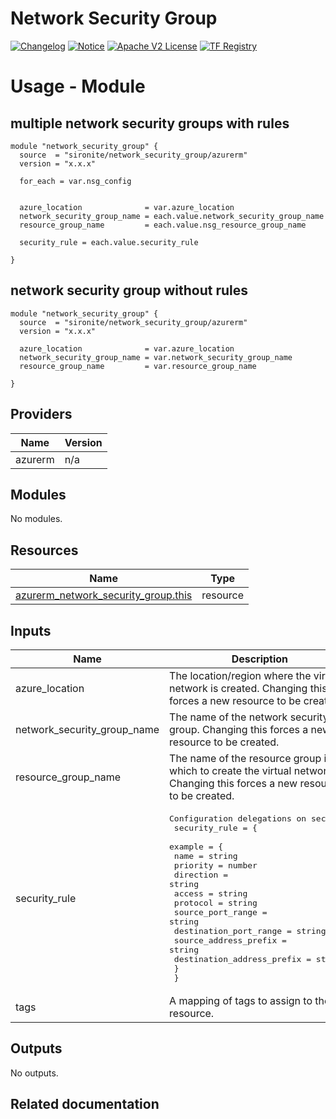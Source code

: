 <!-- BEGIN_TF_DOCS -->
 # Network Security Group
[![Changelog](https://img.shields.io/badge/changelog-release-green.svg)](CHANGELOG.md) [![Notice](https://img.shields.io/badge/notice-copyright-yellow.svg)](NOTICE) [![Apache V2 License](https://img.shields.io/badge/license-Apache%20V2-orange.svg)](LICENSE) [![TF Registry](https://img.shields.io/badge/terraform-registry-blue.svg)](https://registry.terraform.io/)

# Usage - Module

## multiple network security groups with rules
```hcl
module "network_security_group" {
  source  = "sironite/network_security_group/azurerm"
  version = "x.x.x"

  for_each = var.nsg_config


  azure_location              = var.azure_location
  network_security_group_name = each.value.network_security_group_name
  resource_group_name         = each.value.nsg_resource_group_name

  security_rule = each.value.security_rule

}
```

## network security group without rules
```hcl
module "network_security_group" {
  source  = "sironite/network_security_group/azurerm"
  version = "x.x.x"

  azure_location              = var.azure_location
  network_security_group_name = var.network_security_group_name
  resource_group_name         = var.resource_group_name

}
```

## Providers

| Name | Version |
|------|---------|
| azurerm | n/a |

## Modules

No modules.

## Resources

| Name | Type |
|------|------|
| [azurerm_network_security_group.this](https://registry.terraform.io/providers/hashicorp/azurerm/latest/docs/resources/network_security_group) | resource |

## Inputs

| Name | Description | Type | Required |
|------|-------------|------|:--------:|
| azure\_location | The location/region where the virtual network is created. Changing this forces a new resource to be created. | `string` | yes |
| network\_security\_group\_name | The name of the network security group. Changing this forces a new resource to be created. | `string` | yes |
| resource\_group\_name | The name of the resource group in which to create the virtual network. Changing this forces a new resource to be created. | `string` | yes |
| security\_rule | <pre>Configuration delegations on security<br>  security_rule = {<br>    example = {<br>      name                       = string<br>      priority                   = number<br>      direction                  = string<br>      access                     = string<br>      protocol                   = string<br>      source_port_range          = string<br>      destination_port_range     = string<br>      source_address_prefix      = string<br>      destination_address_prefix = string<br>    }<br>  }</pre> | `map` | no |
| tags | A mapping of tags to assign to the resource. | `map` | no |

## Outputs

No outputs.

## Related documentation
<!-- END_TF_DOCS -->